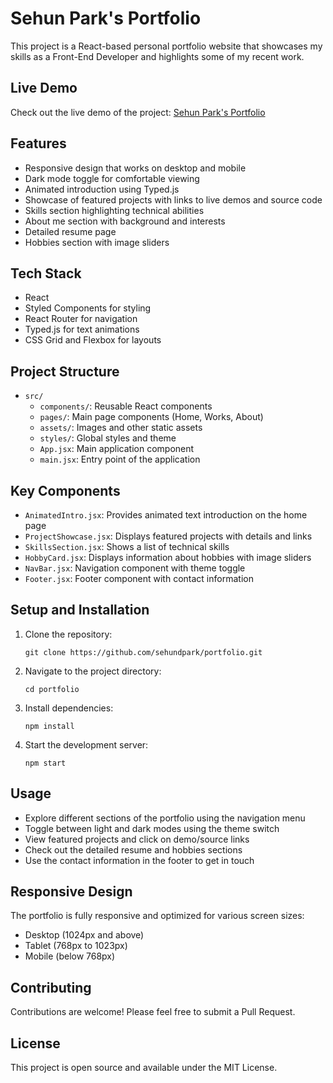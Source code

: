 # Sehun Park's Portfolio

This project is a React-based personal portfolio website that showcases my skills as a Front-End Developer and highlights some of my recent work.

## Live Demo

Check out the live demo of the project: [Sehun Park's Portfolio](https://sehunpark.com)

## Features

- Responsive design that works on desktop and mobile
- Dark mode toggle for comfortable viewing
- Animated introduction using Typed.js
- Showcase of featured projects with links to live demos and source code
- Skills section highlighting technical abilities
- About me section with background and interests
- Detailed resume page
- Hobbies section with image sliders

## Tech Stack

- React
- Styled Components for styling
- React Router for navigation
- Typed.js for text animations
- CSS Grid and Flexbox for layouts

## Project Structure

- `src/`
  - `components/`: Reusable React components
  - `pages/`: Main page components (Home, Works, About)
  - `assets/`: Images and other static assets
  - `styles/`: Global styles and theme
  - `App.jsx`: Main application component
  - `main.jsx`: Entry point of the application

## Key Components

- `AnimatedIntro.jsx`: Provides animated text introduction on the home page
- `ProjectShowcase.jsx`: Displays featured projects with details and links
- `SkillsSection.jsx`: Shows a list of technical skills
- `HobbyCard.jsx`: Displays information about hobbies with image sliders
- `NavBar.jsx`: Navigation component with theme toggle
- `Footer.jsx`: Footer component with contact information

## Setup and Installation

1. Clone the repository:

   ```
   git clone https://github.com/sehundpark/portfolio.git
   ```

2. Navigate to the project directory:

   ```
   cd portfolio
   ```

3. Install dependencies:

   ```
   npm install
   ```

4. Start the development server:
   ```
   npm start
   ```

## Usage

- Explore different sections of the portfolio using the navigation menu
- Toggle between light and dark modes using the theme switch
- View featured projects and click on demo/source links
- Check out the detailed resume and hobbies sections
- Use the contact information in the footer to get in touch

## Responsive Design

The portfolio is fully responsive and optimized for various screen sizes:

- Desktop (1024px and above)
- Tablet (768px to 1023px)
- Mobile (below 768px)

## Contributing

Contributions are welcome! Please feel free to submit a Pull Request.

## License

This project is open source and available under the MIT License.
